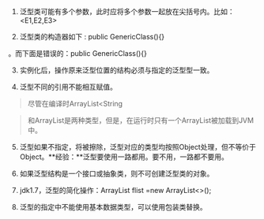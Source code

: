 1. 泛型类可能有多个参数，此时应将多个参数一起放在尖括号内。比如：<E1,E2,E3>

2. 泛型类的构造器如下  :  public GenericClass(){}

。而下面是错误的：public GenericClass<E>(){}

3. 实例化后，操作原来泛型位置的结构必须与指定的泛型型一致。

4. 泛型不同的引用不能相互赋值。

> 尽管在编译时ArrayList<String

> 和ArrayList<Integer>是两种类型，但是，在运行时只有一个ArrayList被加载到JVM中。

5. 泛型如果不指定，将被擦除，泛型对应的类型均按照Object处理，但不等价于Object。**经验：**泛型要使用一路都用。要不用，一路都不要用。

6. 如果泛型结构是一个接口或抽象类，则不可创建泛型类的对象。

7. jdk1.7，泛型的简化操作：ArrayList<Fruit> flist =new ArrayList<>();

8. 泛型的指定中不能使用基本数据类型，可以使用包装类替换。